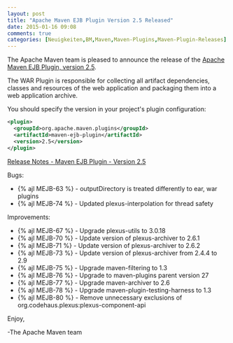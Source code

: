 ```yaml
---
layout: post
title: "Apache Maven EJB Plugin Version 2.5 Released"
date: 2015-01-16 09:08
comments: true
categories: [Neuigkeiten,BM,Maven,Maven-Plugins,Maven-Plugin-Releases]
---
```

The Apache Maven team is pleased to announce the release of the 
[Apache Maven EJB Plugin, version 2.5](http://maven.apache.org/plugins/maven-ejb-plugin/).

The WAR Plugin is responsible for collecting all artifact dependencies, classes
and resources of the web application and packaging them into a web application
archive.


You should specify the version in your project's plugin configuration:

``` xml
<plugin>
  <groupId>org.apache.maven.plugins</groupId>
  <artifactId>maven-ejb-plugin</artifactId>
  <version>2.5</version>
</plugin>
```

<!-- more -->

[Release Notes - Maven EJB Plugin - Version 2.5](https://issues.apache.org/jira/secure/ReleaseNote.jspa?projectId=12317421&version=12330675)


Bugs:

 * {% ajl MEJB-63 %} - outputDirectory is treated differently to ear, war plugins
 * {% ajl MEJB-74 %} - Updated plexus-interpolation for thread safety

Improvements:

 * {% ajl MEJB-67 %} - Upgrade plexus-utils to 3.0.18
 * {% ajl MEJB-70 %} - Update version of plexus-archiver to 2.6.1
 * {% ajl MEJB-71 %} - Update version of plexus-archiver to 2.6.2
 * {% ajl MEJB-73 %} - Update version of plexus-archiver from 2.4.4 to 2.9
 * {% ajl MEJB-75 %} - Upgrade maven-filtering to 1.3
 * {% ajl MEJB-76 %} - Upgrade to maven-plugins parent version 27
 * {% ajl MEJB-77 %} - Upgrade maven-archiver to 2.6
 * {% ajl MEJB-78 %} - Upgrade maven-plugin-testing-harness to 1.3
 * {% ajl MEJB-80 %} - Remove unnecessary exclusions of org.codehaus.plexus:plexus-component-api


Enjoy,

-The Apache Maven team

